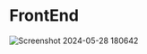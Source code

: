 # FrontEnd

![Screenshot 2024-05-28 180642](https://github.com/youssefkrimi63/FrontEnd/assets/146234769/89cf2058-932e-465d-b5e9-211a409e3b3c)

